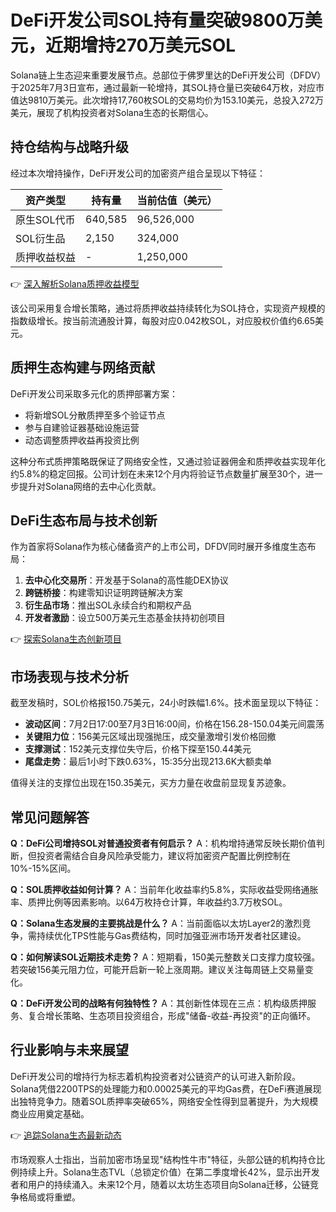 # DeFi开发公司SOL持有量突破9800万美元，近期增持270万美元SOL

Solana链上生态迎来重要发展节点。总部位于佛罗里达的DeFi开发公司（DFDV）于2025年7月3日宣布，通过最新一轮增持，其SOL持仓量已突破64万枚，对应市值达9810万美元。此次增持17,760枚SOL的交易均价为153.10美元，总投入272万美元，展现了机构投资者对Solana生态的长期信心。

## 持仓结构与战略升级

经过本次增持操作，DeFi开发公司的加密资产组合呈现以下特征：

| 资产类型       | 持有量      | 当前估值（美元） |
|----------------|-------------|------------------|
| 原生SOL代币    | 640,585     | 96,526,000       |
| SOL衍生品      | 2,150       | 324,000          |
| 质押收益权益   | -           | 1,250,000        |

👉 [深入解析Solana质押收益模型](https://bit.ly/okx_welcome)

该公司采用复合增长策略，通过将质押收益持续转化为SOL持仓，实现资产规模的指数级增长。按当前流通股计算，每股对应0.042枚SOL，对应股权价值约6.65美元。

## 质押生态构建与网络贡献

DeFi开发公司采取多元化的质押部署方案：
- 将新增SOL分散质押至多个验证节点
- 参与自建验证器基础设施运营
- 动态调整质押收益再投资比例

这种分布式质押策略既保证了网络安全性，又通过验证器佣金和质押收益实现年化约5.8%的稳定回报。公司计划在未来12个月内将验证节点数量扩展至30个，进一步提升对Solana网络的去中心化贡献。

## DeFi生态布局与技术创新

作为首家将Solana作为核心储备资产的上市公司，DFDV同时展开多维度生态布局：
1. **去中心化交易所**：开发基于Solana的高性能DEX协议
2. **跨链桥接**：构建零知识证明跨链解决方案
3. **衍生品市场**：推出SOL永续合约和期权产品
4. **开发者激励**：设立500万美元生态基金扶持初创项目

👉 [探索Solana生态创新项目](https://bit.ly/okx_welcome)

## 市场表现与技术分析

截至发稿时，SOL价格报150.75美元，24小时跌幅1.6%。技术面呈现以下特征：
- **波动区间**：7月2日17:00至7月3日16:00间，价格在156.28-150.04美元间震荡
- **关键阻力位**：156美元区域出现强抛压，成交量激增引发价格回撤
- **支撑测试**：152美元支撑位失守后，价格下探至150.44美元
- **尾盘走势**：最后1小时下跌0.63%，15:35分出现213.6K大额卖单

值得关注的支撑位出现在150.35美元，买方力量在收盘前显现复苏迹象。

## 常见问题解答

**Q：DeFi公司增持SOL对普通投资者有何启示？**
A：机构增持通常反映长期价值判断，但投资者需结合自身风险承受能力，建议将加密资产配置比例控制在10%-15%区间。

**Q：SOL质押收益如何计算？**
A：当前年化收益率约5.8%，实际收益受网络通胀率、质押比例等因素影响。以64万枚持仓计算，年收益约3.7万枚SOL。

**Q：Solana生态发展的主要挑战是什么？**
A：当前面临以太坊Layer2的激烈竞争，需持续优化TPS性能与Gas费结构，同时加强亚洲市场开发者社区建设。

**Q：如何解读SOL近期技术走势？**
A：短期看，150美元整数关口支撑力度较强。若突破156美元阻力位，可能开启新一轮上涨周期。建议关注每周链上交易量变化。

**Q：DeFi开发公司的战略有何独特性？**
A：其创新性体现在三点：机构级质押服务、复合增长策略、生态项目投资组合，形成"储备-收益-再投资"的正向循环。

## 行业影响与未来展望

DeFi开发公司的增持行为标志着机构投资者对公链资产的认可进入新阶段。Solana凭借2200TPS的处理能力和0.00025美元的平均Gas费，在DeFi赛道展现出独特竞争力。随着SOL质押率突破65%，网络安全性得到显著提升，为大规模商业应用奠定基础。

👉 [追踪Solana生态最新动态](https://bit.ly/okx_welcome)

市场观察人士指出，当前加密市场呈现"结构性牛市"特征，头部公链的机构持仓比例持续上升。Solana生态TVL（总锁定价值）在第二季度增长42%，显示出开发者和用户的持续涌入。未来12个月，随着以太坊生态项目向Solana迁移，公链竞争格局或将重塑。